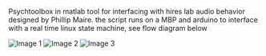Psychtoolbox in matlab tool for interfacing with hires lab audio behavior designed by Phillip Maire. 
the script runs on a MBP and arduino to interface with a real time linux state machine, see flow diagram below
<!DOCTYPE html>
<html>
<head>
  <link rel="stylesheet" href="https://cdn.jsdelivr.net/npm/flickity@2.3.2/dist/flickity.min.css">
  <style>
    /* Add any additional custom styles here */
  </style>
</head>
<body>
  <div class="carousel">
    <img src="./images/Audio behavior for git-9 (dragged).tiff" alt="Image 1">
    <img src="./images/Audio behavior for git-10 (dragged).tiff" alt="Image 2">
    <img src="./images/Audio behavior for git-11 (dragged).tiff" alt="Image 3">
    <!-- Add more images as needed -->
  </div>

  <script src="https://code.jquery.com/jquery-3.6.0.min.js"></script>
  <script src="https://cdn.jsdelivr.net/npm/flickity@2.3.2/dist/flickity.pkgd.min.js"></script>
  <script>
    $(document).ready(function() {
      $('.carousel').flickity({
        // Add any carousel options here
        // For example: wrapAround: true, autoPlay: true, etc.
      });
    });
  </script>
</body>
</html>
